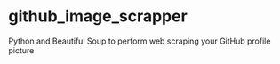 # github_image_scrapper
Python and Beautiful Soup to perform web scraping your GitHub profile picture
